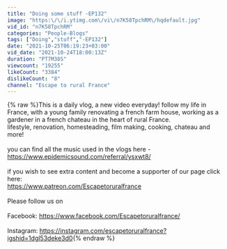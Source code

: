 ```yaml
---
title: "Doing some stuff -EP132"
image: "https:\/\/i.ytimg.com\/vi\/n7K58TpchRM\/hqdefault.jpg"
vid_id: "n7K58TpchRM"
categories: "People-Blogs"
tags: ["Doing","stuff","-EP132"]
date: "2021-10-25T06:19:23+03:00"
vid_date: "2021-10-24T18:00:13Z"
duration: "PT7M38S"
viewcount: "19255"
likeCount: "3384"
dislikeCount: "8"
channel: "Escape to rural France"
---
```

{% raw %}This is a daily vlog, a new video everyday! follow my life in France, with a young family renovating a french farm house, working as a gardener in a french chateau in the heart of rural France.<br /> lifestyle, renovation, homesteading, film making, cooking, chateau and more!<br /><br />you can find all the music used in the vlogs here -<br /><a rel="nofollow" target="blank" href="https://www.epidemicsound.com/referral/ysxwt8/">https://www.epidemicsound.com/referral/ysxwt8/</a><br /><br />if you wish to see extra content and become a supporter of our page click here:<br /><a rel="nofollow" target="blank" href="https://www.patreon.com/Escapetoruralfrance">https://www.patreon.com/Escapetoruralfrance</a> <br /><br />Please follow us on <br /><br />Facebook: <a rel="nofollow" target="blank" href="https://www.facebook.com/Escapetoruralfrance/">https://www.facebook.com/Escapetoruralfrance/</a> <br /><br />Instagram: <a rel="nofollow" target="blank" href="https://instagram.com/escapetoruralfrance?igshid=1dgl53deke3d0">https://instagram.com/escapetoruralfrance?igshid=1dgl53deke3d0</a>{% endraw %}
